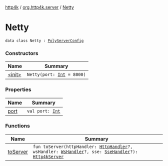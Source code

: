 [http4k](../../index.md) / [org.http4k.server](../index.md) / [Netty](./index.md)

# Netty

`data class Netty : `[`PolyServerConfig`](../-poly-server-config/index.md)

### Constructors

| Name | Summary |
|---|---|
| [&lt;init&gt;](-init-.md) | `Netty(port: `[`Int`](https://kotlinlang.org/api/latest/jvm/stdlib/kotlin/-int/index.html)` = 8000)` |

### Properties

| Name | Summary |
|---|---|
| [port](port.md) | `val port: `[`Int`](https://kotlinlang.org/api/latest/jvm/stdlib/kotlin/-int/index.html) |

### Functions

| Name | Summary |
|---|---|
| [toServer](to-server.md) | `fun toServer(httpHandler: `[`HttpHandler`](../../org.http4k.core/-http-handler.md)`?, wsHandler: `[`WsHandler`](../../org.http4k.websocket/-ws-handler.md)`?, sse: `[`SseHandler`](../../org.http4k.sse/-sse-handler.md)`?): `[`Http4kServer`](../-http4k-server/index.md) |
